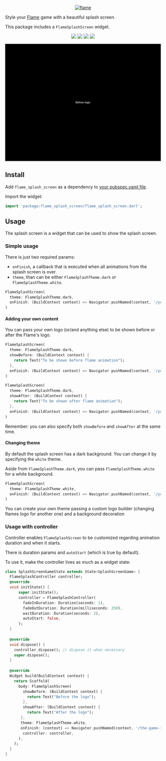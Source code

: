 <!-- markdownlint-disable MD013 -->
<p align="center">
  <a href="https://flame-engine.org">
    <img alt="flame" width="200px" src="https://user-images.githubusercontent.com/6718144/101553774-3bc7b000-39ad-11eb-8a6a-de2daa31bd64.png">
  </a>
</p>

Style your [Flame](https://github.com/flame-engine/flame) game with a beautiful splash screen.

This package includes a `FlameSplashScreen` widget.

<p align="center">
  <a title="Pub" href="https://pub.dev/packages/flame_splash_screen" ><img src="https://img.shields.io/pub/v/flame_splash_screen.svg?style=popout" /></a>
  <a title="Test" href="https://github.com/flame-engine/flame/actions?query=workflow%3Acicd+branch%3Amain"><img src="https://github.com/flame-engine/flame/workflows/cicd/badge.svg?branch=main&event=push"/></a>
  <a title="Discord" href="https://discord.gg/pxrBmy4"><img src="https://img.shields.io/discord/509714518008528896.svg"/></a>
  <a title="Melos" href="https://github.com/invertase/melos"><img src="https://img.shields.io/badge/maintained%20with-melos-f700ff.svg"/></a>
</p>

<p align="center">
  <img src="demo.gif" />
</p>

<!-- markdownlint-disable-next-line MD002 -->
## Install

Add `flame_splash_screen` as a dependency to
[your pubspec.yaml file](https://pub.dev/packages/flame_splash_screen/install).

Import the widget:

```dart
import 'package:flame_splash_screen/flame_splash_screen.dart';
```


## Usage

The splash screen is a widget that can be used to show the splash screen.


### Simple usage

There is just two required params:

- `onFinish`, a callback that is executed when all animations from the splash screen is over.
- `theme`, than can be either `FlameSplashTheme.dark` or `FlameSplashTheme.white`.

```dart
FlameSplashScreen(
  theme: FlameSplashTheme.dark,
  onFinish: (BuildContext context) => Navigator.pushNamed(context, '/your-game-initial-screen'),
)
```


#### Adding your own content

You can pass your own logo (or/and anything else) to be shown before or after the Flame's logo.

```dart
FlameSplashScreen(
  theme: FlameSplashTheme.dark,
  showBefore: (BuildContext context) {
    return Text("To be shown before flame animation");
  },
  onFinish: (BuildContext context) => Navigator.pushNamed(context, '/your-game-initial-screen'),
)
```

```dart
FlameSplashScreen(
  theme: FlameSplashTheme.dark,
  showAfter: (BuildContext context) {
    return Text("To be shown after flame animation");
  },
  onFinish: (BuildContext context) => Navigator.pushNamed(context, '/your-game-initial-screen'),
)
```

Remember: you can also specify both `showBefore` and `showAfter` at the same time.


#### Changing theme

By default the splash screen has a dark background. You can change it by specifying the `white`
theme.

Aside from `FlameSplashTheme.dark`, you can pass `FlameSplashTheme.white` for a white background.

```dart
FlameSplashScreen(
  theme: FlameSplashTheme.white,
  onFinish: (BuildContext context) => Navigator.pushNamed(context, '/your-game-initial-screen'),
)
```

You can create your own theme passing a custom logo builder (changing flames logo for another one)
and a background decoration


### Usage with controller

Controller enables `FlameSplashScreen` to be customized regarding animation duration and when it
starts.

There is duration params and `autoStart` (which is true by default).

To use it, make the controller lives as much as a widget state:

```dart
class SplashScreenGameState extends State<SplashScreenGame> {
  FlameSplashController controller;
  @override
  void initState() {
      super.initState();
      controller = FlameSplashController(
        fadeInDuration: Duration(seconds: 1),
        fadeOutDuration: Duration(milliseconds: 250),
        waitDuration: Duration(seconds: 2),
        autoStart: false,
      );
  }
  
  @override
  void dispose() {
    controller.dispose(); // dispose it when necessary
    super.dispose();
  }
  
  @override
  Widget build(BuildContext context) {
    return Scaffold(
      body: FlameSplashScreen(
        showBefore: (BuildContext context) {
          return Text("Before the logo");
        },
        showAfter: (BuildContext context) {
          return Text("After the logo");
       },
       theme: FlameSplashTheme.white,
       onFinish: (context) => Navigator.pushNamed(context, '/the-game-initial-screen'),
        controller: controller,
      ),
    );
  }
}
```
